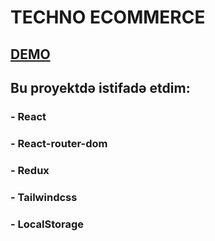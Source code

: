 # TECHNO ECOMMERCE
## [DEMO](https://techno-react-redux.netlify.app/)

## Bu proyektdə istifadə etdim:
### - React
### - React-router-dom
### - Redux
### - Tailwindcss
### - LocalStorage


